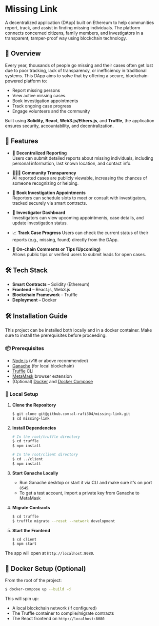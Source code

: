 # Missing Link

A decentralized application (DApp) built on Ethereum to help communities report, track, and assist in finding missing individuals. The platform connects concerned citizens, family members, and investigators in a transparent, tamper-proof way using blockchain technology.


## 📌 Overview

Every year, thousands of people go missing and their cases often get lost due to poor tracking, lack of transparency, or inefficiency in traditional systems. This DApp aims to solve that by offering a secure, blockchain-powered platform to:

- Report missing persons
- View active missing cases
- Book investigation appointments
- Track ongoing case progress
- Engage volunteers and the community

Built using **Solidity**, **React**, **Web3.js/Ethers.js**, and **Truffle**, the application ensures security, accountability, and decentralization.


## 🚀 Features

- 🔐 **Decentralized Reporting**  
  Users can submit detailed reports about missing individuals, including personal information, last known location, and contact info.

- 🧑‍🤝‍🧑 **Community Transparency**  
  All reported cases are publicly viewable, increasing the chances of someone recognizing or helping.

- 📆 **Book Investigation Appointments**  
  Reporters can schedule slots to meet or consult with investigators, tracked securely via smart contracts.

- 👮 **Investigator Dashboard**  
  Investigators can view upcoming appointments, case details, and update investigation status.

- 📈 **Track Case Progress**
  Users can check the current status of their reports (e.g., missing, found) directly from the DApp.

- 💬 **On-chain Comments or Tips (Upcoming)**  
  Allows public tips or verified users to submit leads for open cases.


## 🛠️ Tech Stack

- **Smart Contracts** – Solidity (Ethereum)
- **Frontend** – React.js, Web3.js
- **Blockchain Framework** – Truffle
- **Deployment** – Docker

## 🛠️ Installation Guide

This project can be installed both locally and in a docker container. Make sure to install the prerequisites before proceeding.

### 📦 Prerequisites

- [Node.js](https://nodejs.org/) (v16 or above recommended)
- [Ganache](https://trufflesuite.com/ganache/) (for local blockchain)
- [Truffle](https://trufflesuite.com/truffle/) CLI
- [MetaMask](https://metamask.io/) browser extension
- (Optional) [Docker](https://www.docker.com/) and [Docker Compose](https://docs.docker.com/compose/)


### 🚀 Local Setup

 1. **Clone the Repository**

    ```bash
    $ git clone git@github.com:al-rafi304/missing-link.git
    $ cd missing-link
    ```

 2. **Install Dependencies**

    ```bash
    # In the root/truffle directory
    $ cd truffle
    $ npm install

    # In the root/client directory
    $ cd ../client
    $ npm install
    ```

 3. **Start Ganache Locally**
    - Run Ganache desktop or start it via CLI and make sure it's on port `8545`.
    - To get a test account, import a private key from Ganache to MetaMask 


 4. **Migrate Contracts**

    ```bash
    $ cd truffle
    $ truffle migrate --reset --network development
    ```

 5. **Start the Frontend**

    ```bash
    $ cd client
    $ npm start
    ```

The app will open at `http://localhost:8080`.


## 🐳 Docker Setup (Optional)

From the root of the project:

```bash
$ docker-compose up --build -d
```

This will spin up:
- A local blockchain network (if configured)
- The Truffle container to compile/migrate contracts
- The React frontend on `http://localhost:8080`
